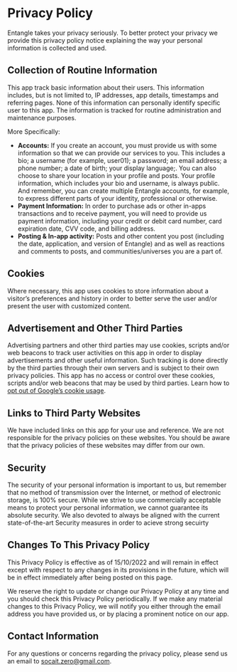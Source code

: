 # Privacy Policy

Entangle takes your privacy seriously. To better protect your privacy we provide this privacy policy notice explaining the way your personal information is collected and used.


## Collection of Routine Information

This app track basic information about their users. This information includes, but is not limited to, IP addresses, app details, timestamps and referring pages. None of this information can personally identify specific user to this app. The information is tracked for routine administration and maintenance purposes.

More Specifically:

- **Accounts:** If you create an account, you must provide us with some information so that we can provide our services to you. This includes a bio; a username (for example, user01); a password; an email address; a phone number; a date of birth; your display language;. You can also choose to share your location in your profile and posts. Your profile information, which includes your bio and username, is always public. And remember, you can create multiple Entangle accounts, for example, to express different parts of your identity, professional or otherwise. 
- **Payment Information:** In order to purchase ads or other in-apps transactions and to receive payment, you will need to provide us payment information, including your credit or debit card number, card expiration date, CVV code, and billing address.
- **Posting & In-app activity:** Posts and other content you post (including the date, application, and version of Entangle) and as well as reactions and comments to posts, and communities/universes you are a part of.

## Cookies

Where necessary, this app uses cookies to store information about a visitor’s preferences and history in order to better serve the user and/or present the user with customized content.


## Advertisement and Other Third Parties

Advertising partners and other third parties may use cookies, scripts and/or web beacons to track user activities on this app in order to display advertisements and other useful information. Such tracking is done directly by the third parties through their own servers and is subject to their own privacy policies. This app has no access or control over these cookies, scripts and/or web beacons that may be used by third parties. Learn how to [opt out of Google’s cookie usage](http://www.google.com/privacy_ads.html).


## Links to Third Party Websites

We have included links on this app for your use and reference. We are not responsible for the privacy policies on these websites. You should be aware that the privacy policies of these websites may differ from our own.


## Security

The security of your personal information is important to us, but remember that no method of transmission over the Internet, or method of electronic storage, is 100% secure. While we strive to use commercially acceptable means to protect your personal information, we cannot guarantee its absolute security. We also devoted to always be aligned with the current state-of-the-art Security measures in order to acieve strong secuirty


## Changes To This Privacy Policy

This Privacy Policy is effective as of 15/10/2022 and will remain in effect except with respect to any changes in its provisions in the future, which will be in effect immediately after being posted on this page.

We reserve the right to update or change our Privacy Policy at any time and you should check this Privacy Policy periodically. If we make any material changes to this Privacy Policy, we will notify you either through the email address you have provided us, or by placing a prominent notice on our app.


## Contact Information

For any questions or concerns regarding the privacy policy, please send us an email to socait.zero@gmail.com.
